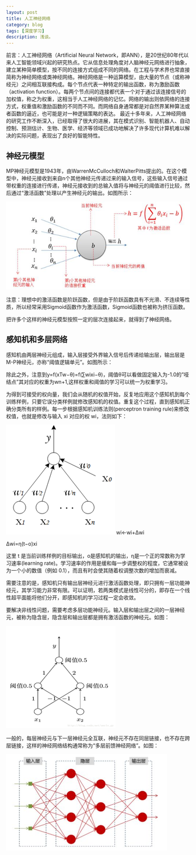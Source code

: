 ```yaml
---
layout: post
title: 人工神经网络
category: blog
tags: [深度学习]
description: 浅谈。
---
```


前言：人工神经网络（Artificial Neural Network，即ANN），是20世纪80年代以来人工智能领域兴起的研究热点。它从信息处理角度对人脑神经元网络进行抽象， 建立某种简单模型，按不同的连接方式组成不同的网络。在工程与学术界也常直接简称为神经网络或类神经网络。神经网络是一种运算模型，由大量的节点（或称神经元）之间相互联接构成。每个节点代表一种特定的输出函数，称为激励函数（activation function）。每两个节点间的连接都代表一个对于通过该连接信号的加权值，称之为权重，这相当于人工神经网络的记忆。网络的输出则依网络的连接方式，权重值和激励函数的不同而不同。而网络自身通常都是对自然界某种算法或者函数的逼近，也可能是对一种逻辑策略的表达。 
最近十多年来，人工神经网络的研究工作不断深入，已经取得了很大的进展，其在模式识别、智能机器人、自动控制、预测估计、生物、医学、经济等领域已成功地解决了许多现代计算机难以解决的实际问题，表现出了良好的智能特性。 

## 神经元模型

MP神经元模型是1943年，由WarrenMcCulloch和WalterPitts提出的。在这个模型中，神经元接收到来自n个其他神经元传递过来的输入信号，这些输入信号通过带权重的连接进行传递，神经元接收到的总输入值将与神经元的阈值进行比较，然后通过“激活函数”处理以产生神经元的输出。如图所示：

![](https://github.com/Yangtiancoder/Yangtiancoder.github.io/blob/master/assets/images/ANN1.png?raw=true)

注意：理想中的激活函数是阶跃函数，但是由于阶跃函数具有不光滑、不连续等性质，所以经常采用Sigmoid函数作为激活函数，Sigmoid函数也被称为挤压函数。

把许多个这样的神经元模型按照一定的层次连接起来，就得到了神经网络。 

## 感知机和多层网络 

感知机由两层神经元组成，输入层接受外界输入信号后传递给输出层，输出层是M-P神经元，亦称“阈值逻辑单元”。如图所示：

除此之外，注意到y=f(xTw−θ)=f(∑wixi−θ)，阈值θ可以看做固定输入为-1.0的”哑结点”其对应的权重为wn+1,这样权重和阈值的学习可以统一为权重学习。 

为得到可接受的权向量，我们会从随机的权值开始，反复地应用这个感知机到每个训练样例，只要它误分类样例就修改感知机的权值。重复这个过程，直到感知机正确分类所有的样例。每一步根据感知机训练法则(perceptron training rule)来修改权值，也就是修改与输入 xi 对应的权 wi，法则如下：

![](https://github.com/Yangtiancoder/Yangtiancoder.github.io/blob/master/assets/images/ANN2.png?raw=true)
wi←wi+Δwi  

Δwi=η(t−o)xi  

这里 t 是当前训练样例的目标输出，o是感知机的输出，η是一个正的常数称为学习速率(learning rate)。学习速率的作用是缓和每一步调整权的程度，它通常被设为一个小的数值（例如 0.1），而且有时会使其随着权调整次数的增加而衰减。  

需要注意的是，感知机只有输出层神经元进行激活函数处理，即只拥有一层功能神经元，其学习能力非常有限。可以证明，若两类模式是线性可分的，即存在一个线性超平面能将他们分开，即感知机的学习过程一定会收敛。

要解决非线性问题，需要考虑多层功能神经元。输入层和输出层之间的一层神经元，被称为隐含层，隐含层和输出层都是拥有激活函数的神经元。如图：  

![](https://github.com/Yangtiancoder/Yangtiancoder.github.io/blob/master/assets/images/ANN3.png?raw=true)  

一般的，每层神经元与下一层神经元全互联，神经元不存在同层链接，也不存在跨层链接，这样的神经网络结构通常称为“多层前馈神经网络”。如图：

![](https://github.com/Yangtiancoder/Yangtiancoder.github.io/blob/master/assets/images/ANN4.png?raw=true)  

